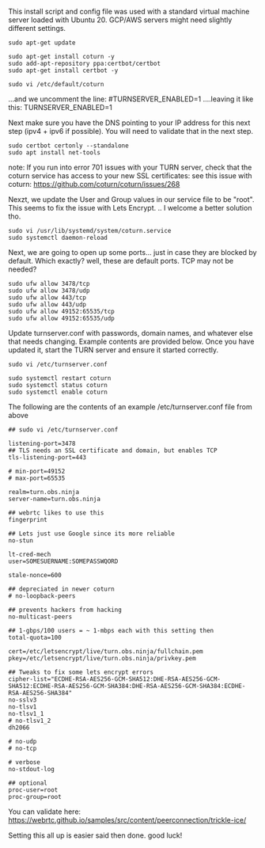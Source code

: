 This install script and config file was used with a standard virtual machine server loaded with Ubuntu 20.  GCP/AWS servers might need slightly different settings.

```
sudo apt-get update
 
sudo apt-get install coturn -y
sudo add-apt-repository ppa:certbot/certbot
sudo apt-get install certbot -y

sudo vi /etc/default/coturn
```
...and we uncomment the line:
#TURNSERVER_ENABLED=1
….leaving it like this:
TURNSERVER_ENABLED=1

Next make sure you have the DNS pointing to your IP address for this next step (ipv4 + ipv6 if possible). You will need to validate that in the next step.
```
sudo certbot certonly --standalone
sudo apt install net-tools
```
note: If you run into error 701 issues with your TURN server, check that the coturn service has access to your new SSL certificates:
see this issue with coturn: https://github.com/coturn/coturn/issues/268

Nexzt, we update the User and Group values in our service file to be "root". This seems to fix the issue with Lets Encrypt. ..  I welcome a better solution tho.
```
sudo vi /usr/lib/systemd/system/coturn.service
sudo systemctl daemon-reload
```

Next, we are going to open up some ports... just in case they are blocked by default. Which exactly? well, these are default ports. TCP may not be needed?
```
sudo ufw allow 3478/tcp
sudo ufw allow 3478/udp
sudo ufw allow 443/tcp
sudo ufw allow 443/udp
sudo ufw allow 49152:65535/tcp
sudo ufw allow 49152:65535/udp
```

Update turnserver.conf with passwords, domain names, and whatever else that needs changing.  Example contents are provided below.  Once you have updated it, start the TURN server and ensure it started correctly.
```
sudo vi /etc/turnserver.conf

sudo systemctl restart coturn
sudo systemctl status coturn
sudo systemctl enable coturn
```

The following are the contents of an example /etc/turnserver.conf file from above
```
## sudo vi /etc/turnserver.conf

listening-port=3478
## TLS needs an SSL certificate and domain, but enables TCP
tls-listening-port=443

# min-port=49152
# max-port=65535

realm=turn.obs.ninja
server-name=turn.obs.ninja

## webrtc likes to use this
fingerprint

## Lets just use Google since its more reliable
no-stun

lt-cred-mech
user=SOMESUERNAME:SOMEPASSWQORD

stale-nonce=600

## depreciated in newer coturn
# no-loopback-peers

## prevents hackers from hacking
no-multicast-peers

## 1-gbps/100 users = ~ 1-mbps each with this setting then
total-quota=100

cert=/etc/letsencrypt/live/turn.obs.ninja/fullchain.pem
pkey=/etc/letsencrypt/live/turn.obs.ninja/privkey.pem

## Tweaks to fix some lets encrypt errors
cipher-list="ECDHE-RSA-AES256-GCM-SHA512:DHE-RSA-AES256-GCM-SHA512:ECDHE-RSA-AES256-GCM-SHA384:DHE-RSA-AES256-GCM-SHA384:ECDHE-RSA-AES256-SHA384"
no-sslv3
no-tlsv1
no-tlsv1_1
# no-tlsv1_2
dh2066

# no-udp
# no-tcp

# verbose
no-stdout-log

## optional
proc-user=root
proc-group=root

```

You can validate here: https://webrtc.github.io/samples/src/content/peerconnection/trickle-ice/

Setting this all up is easier said then done. good luck!

